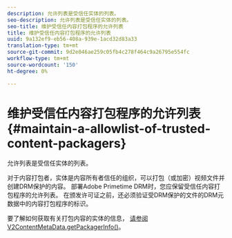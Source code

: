 ```yaml
---
description: 允许列表是受信任实体的列表。
seo-description: 允许列表是受信任实体的列表。
seo-title: 维护受信任内容打包程序的允许列表
title: 维护受信任内容打包程序的允许列表
uuid: 9a132ef9-eb56-408a-939e-1acd32d83a33
translation-type: tm+mt
source-git-commit: 9d2e046ae259c05fb4c278f464c9a26795e554fc
workflow-type: tm+mt
source-wordcount: '150'
ht-degree: 0%

---
```



# 维护受信任内容打包程序的允许列表{#maintain-a-allowlist-of-trusted-content-packagers}

允许列表是受信任实体的列表。

对于内容打包者，实体是内容所有者信任的组织，可以打包（或加密）视频文件并创建DRM保护的内容。 部署Adobe Primetime DRM时，您应保留受信任内容打包程序的允许列表。 在颁发许可证之前，还必须验证受DRM保护的文件的DRM元数据中的内容打包程序的标识。

要了解如何获取有关打包内容的实体的信息， [请参阅V2ContentMetaData.getPackagerInfo()](https://help.adobe.com/en_US/primetime/api/drm-apis/server/javadocs-flashaccess-pro/com/adobe/flashaccess/sdk/media/drm/keys/v2/V2ContentMetaData.html#getPackagerInfo())。

